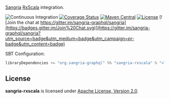 [Sangria](http://sangria-graphql.org/) [RxScala](http://reactivex.io/rxscala) integration.

![Continuous Integration](https://github.com/sangria-graphql/sangria-rxscala/workflows/Continuous%20Integration/badge.svg)
[![Coverage Status](http://coveralls.io/repos/sangria-graphql/sangria-rxscala/badge.svg?branch=master&service=github)](http://coveralls.io/github/sangria-graphql/sangria-rxscala?branch=master)
[![Maven Central](https://maven-badges.herokuapp.com/maven-central/org.sangria-graphql/sangria-rxscala_2.12/badge.svg)](https://maven-badges.herokuapp.com/maven-central/org.sangria-graphql/sangria-rxscala_2.12)
[![License](http://img.shields.io/:license-Apache%202-brightgreen.svg)](http://www.apache.org/licenses/LICENSE-2.0.txt)
[![Join the chat at https://gitter.im/sangria-graphql/sangria](https://badges.gitter.im/Join%20Chat.svg)](https://gitter.im/sangria-graphql/sangria?utm_source=badge&utm_medium=badge&utm_campaign=pr-badge&utm_content=badge)

SBT Configuration:

```scala
libraryDependencies += "org.sangria-graphql" %% "sangria-rxscala" % "<latest version>"
```

## License

**sangria-rxscala** is licensed under [Apache License, Version 2.0](http://www.apache.org/licenses/LICENSE-2.0).
